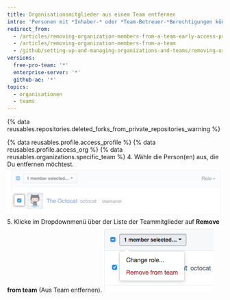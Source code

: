 ```yaml
---
title: Organisationsmitglieder aus einem Team entfernen
intro: 'Personen mit *Inhaber-* oder *Team-Betreuer-*Berechtigungen können Teammitglieder aus einem Team entfernen. Dies kann notwendig sein, wenn eine Person keinen Zugriff mehr auf ein Repository braucht, auf das sie durch ihre Teammitgliedschaft Zugriff erhält, oder wenn eine Person nicht mehr mit den Projekten eines Teams beschäftigt ist.'
redirect_from:
  - /articles/removing-organization-members-from-a-team-early-access-program/
  - /articles/removing-organization-members-from-a-team
  - /github/setting-up-and-managing-organizations-and-teams/removing-organization-members-from-a-team
versions:
  free-pro-team: '*'
  enterprise-server: '*'
  github-ae: '*'
topics:
  - organisationen
  - teams
---
```

{% data reusables.repositories.deleted_forks_from_private_repositories_warning %}

{% data reusables.profile.access_profile %}
{% data reusables.profile.access_org %}
{% data reusables.organizations.specific_team %}
4. Wähle die Person(en) aus, die Du entfernen möchtest. ![Kontrollkästchen neben dem Organisationsmitglied](/assets/images/help/teams/team-member-check-box.png)
5. Klicke im Dropdownmenü über der Liste der Teammitglieder auf **Remove from team** (Aus Team entfernen). ![Dropdownmenü mit Option zum Ändern der Rolle](/assets/images/help/teams/bulk-edit-drop-down.png)
